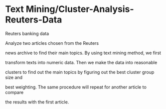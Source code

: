 # Text Mining/Cluster-Analysis-Reuters-Data  

Reuters banking data

Analyze two articles chosen from the Reuters

news archive to find their main topics. By using text mining method, we first

transform texts into numeric data. Then we make the data into reasonable

clusters to find out the main topics by figuring out the best cluster group size and

best weighting. The same procedure will repeat for another article to compare

the results with the first article.
